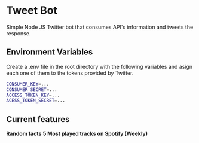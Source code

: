 # Tweet Bot

Simple Node JS Twitter bot that consumes API's information and tweets the response.

## Environment Variables

Create a .env file in the root directory with the following variables and asign each one of them to the tokens provided by Twitter.

```sh
CONSUMER_KEY=...
CONSUMER_SECRET=...
ACCESS_TOKEN_KEY=...
ACESS_TOKEN_SECRET=...
```

## Current features

**Random facts**
**5 Most played tracks on Spotify (Weekly)**
